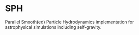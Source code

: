 # SPH
Parallel Smooth(ed) Particle Hydrodynamics implementation for astrophysical simulations including self-gravity.
